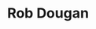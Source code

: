 ---
title: "Rob Dougan"
summary: "Rob Dougan, who started as Rob D, is an Australian genre-blending music composer. Mixing the sound of orchestral film music, the beats of club Trip Hop, and bluesy vocals, he is only tangentially relatable to electronic music. He was known primarily for his 1995 breakthrough single 'Clubbed To Death ', popularized by 1999s The Matrix soundtrack. In 2002, 7 years after its initial release he released the track in the UK on his debut album Furious Angels. He moved to London, England c. 1990."
slug: "rob-dougan"
image: "rob-dougan.jpg"
apple_music_artist_url: "None"
wikipedia_url: "none"
---